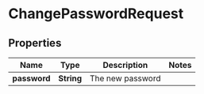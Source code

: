 
# ChangePasswordRequest

## Properties
Name | Type | Description | Notes
------------ | ------------- | ------------- | -------------
**password** | **String** | The new password  | 



